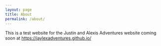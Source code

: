 ```yaml
---
layout: page
title: About
permalink: /about/
---
```


This is a test website for the Justin and Alexis Adventures website coming
soon at https://jaylexadventures.github.io/
